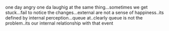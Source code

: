 one day angry one da laughig at the same thing...sometimes we get stuck...fail to notice the changes...external are not a sense of happiness..its defined by internal perception...queue at..clearly queue is not the problem..its our internal relationship with that event
